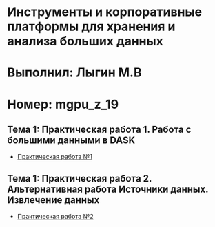 # Инструменты и корпоративные платформы для хранения и анализа больших данных
# Выполнил: Лыгин М.В
# Номер: mgpu_z_19

## Тема 1: Практическая работа 1. Работа с большими данными в DASK
- [Практическая работа №1](/Lab_1.ipynb)

## Тема 1: Практическая работа 2. Альтернативная работа Источники данных. Извлечение данных
- [Практическая работа №2](/Lab_1.ipynb)
